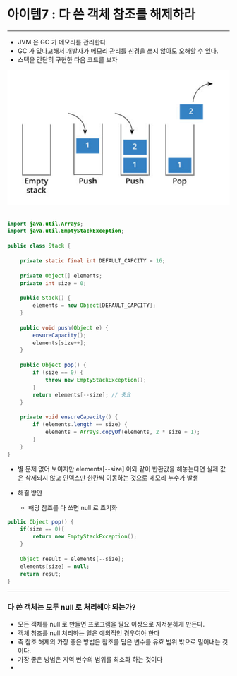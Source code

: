 # 아이템7 : 다 쓴 객체 참조를 해제하라

---

- JVM 은 GC 가 메모리를 관리한다
- GC 가 있다고해서 개발자가 메모리 관리를 신경을 쓰지 않아도 오해할 수 있다.
- 스택을 간단히 구현한 다음 코드를 보자


![img.png](img.png)

```java

import java.util.Arrays;
import java.util.EmptyStackException;

public class Stack {

    private static final int DEFAULT_CAPCITY = 16;

    private Object[] elements;
    private int size = 0;

    public Stack() {
        elements = new Object[DEFAULT_CAPCITY];
    }

    public void push(Object e) {
        ensureCapacity();
        elements[size++];
    }

    public Object pop() {
        if (size == 0) {
            throw new EmptyStackException();
        }
        return elements[--size]; // 중요
    }

    private void ensureCapacity() {
        if (elements.length == size) {
            elements = Arrays.copyOf(elements, 2 * size + 1);
        }
    }
}

```

- 별 문제 없어 보이지만 elements[--size] 이와 같이 반환값을 해놓는다면 실제 값은
삭제되지 않고 인덱스만 한칸씩 이동하는 것으로 메모리 누수가 발생

- 해결 방안
  - 해당 참조를 다 쓰면 null 로 초기화

```java
public Object pop() {
    if(size == 0){
        return new EmptyStackException();
    }
    
    Object result = elements[--size];
    elements[size] = null;
    return resut;
}
```

----

### 다 쓴 객체는 모두 null 로 처리해야 되는가?
- 모든 객체를 null 로 만들면 프로그램을 필요 이상으로 지저분하게 만든다.
- 객체 참조를 null 처리하는 일은 예외적인 경우여야 한다
- 즉 참조 해제의 가장 좋은 방법은 참조를 담은 변수를 유효 범위 밖으로 밀어내는 것이다.
- 가장 좋은 방법은 지역 변수의 범위를 최소화 하는 것이다
- 